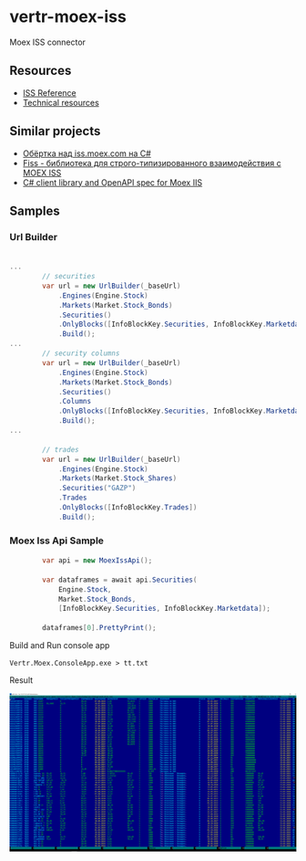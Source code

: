 # vertr-moex-iss

Moex ISS connector

## Resources

- [ISS Reference](https://iss.moex.com/iss/reference)
- [Technical resources](TECH.MD)

## Similar projects

- [Обёртка над iss.moex.com на C#](https://github.com/ITGlobal/MoexIssAPI)
- [Fiss - библиотека для строго-типизированного взаимодействия с MOEX ISS](https://github.com/Kataane/Fiss)
- [C# client library and OpenAPI spec for Moex IIS](https://github.com/HavenDV/MoexIIS)


## Samples

### Url Builder

``` csharp

...
        // securities
        var url = new UrlBuilder(_baseUrl)
            .Engines(Engine.Stock)
            .Markets(Market.Stock_Bonds)
            .Securities()
            .OnlyBlocks([InfoBlockKey.Securities, InfoBlockKey.Marketdata])
            .Build();
...
        // security columns
        var url = new UrlBuilder(_baseUrl)
            .Engines(Engine.Stock)
            .Markets(Market.Stock_Bonds)
            .Securities()
            .Columns
            .OnlyBlocks([InfoBlockKey.Securities, InfoBlockKey.Marketdata])
            .Build();
...

        // trades
        var url = new UrlBuilder(_baseUrl)
            .Engines(Engine.Stock)
            .Markets(Market.Stock_Shares)
            .Securities("GAZP")
            .Trades
            .OnlyBlocks([InfoBlockKey.Trades])
            .Build();

```

### Moex Iss Api Sample

``` csharp
        var api = new MoexIssApi();

        var dataframes = await api.Securities(
            Engine.Stock,
            Market.Stock_Bonds,
            [InfoBlockKey.Securities, InfoBlockKey.Marketdata]);

        dataframes[0].PrettyPrint();
```

Build and Run console app

```
Vertr.Moex.ConsoleApp.exe > tt.txt

```

Result

![sample](sample.png)
